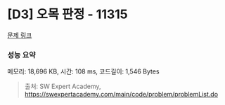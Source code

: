 # [D3] 오목 판정 - 11315 

[문제 링크](https://swexpertacademy.com/main/code/problem/problemDetail.do?contestProbId=AXaSUPYqPYMDFASQ) 

### 성능 요약

메모리: 18,696 KB, 시간: 108 ms, 코드길이: 1,546 Bytes



> 출처: SW Expert Academy, https://swexpertacademy.com/main/code/problem/problemList.do